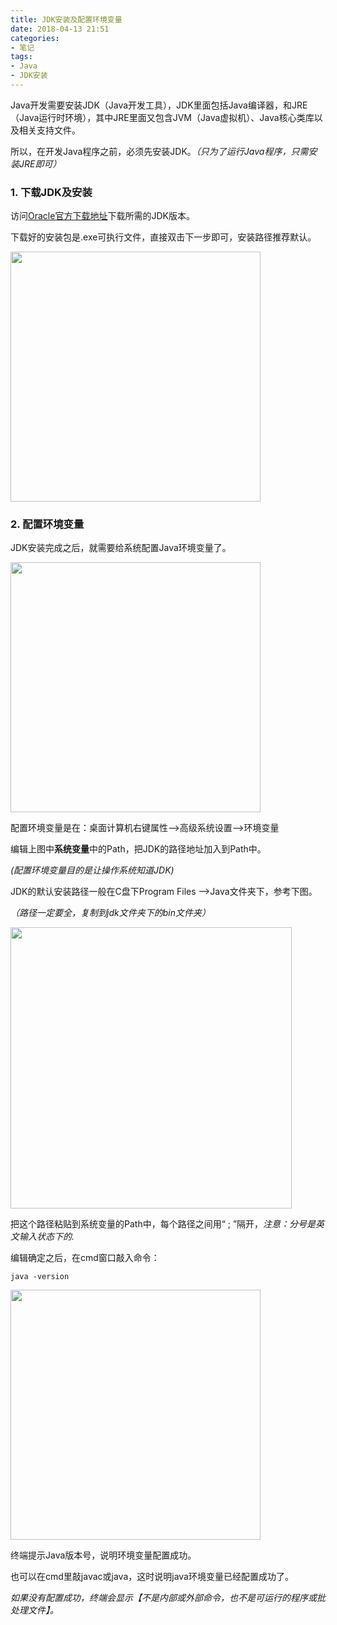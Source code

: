 ```yaml
---
title: JDK安装及配置环境变量
date: 2018-04-13 21:51
categories:
- 笔记
tags:
- Java
- JDK安装
---
```


Java开发需要安装JDK（Java开发工具），JDK里面包括Java编译器，和JRE（Java运行时环境），其中JRE里面又包含JVM（Java虚拟机）、Java核心类库以及相关支持文件。

所以，在开发Java程序之前，必须先安装JDK。*（只为了运行Java程序，只需安装JRE即可）* 

### 1. 下载JDK及安装

访问[Oracle官方下载地址](http://www.oracle.com/technetwork/java/javase/downloads/index.html )下载所需的JDK版本。

下载好的安装包是.exe可执行文件，直接双击下一步即可，安装路径推荐默认。

<img src="https://images.shiguangping.com/images/Java%E5%AD%A6%E4%B9%A0%E4%B9%8B_%E5%BC%80%E5%8F%91%E7%8E%AF%E5%A2%83%E5%AE%89%E8%A3%85/Java%E5%AD%A6%E4%B9%A0%E4%B9%8B_%E5%BC%80%E5%8F%91%E7%8E%AF%E5%A2%83%E5%AE%89%E8%A3%85_%E5%9B%BE1.png" width="400px"/>

### 2. 配置环境变量

JDK安装完成之后，就需要给系统配置Java环境变量了。  

<img src="https://images.shiguangping.com/images/Java%E5%AD%A6%E4%B9%A0%E4%B9%8B_%E5%BC%80%E5%8F%91%E7%8E%AF%E5%A2%83%E5%AE%89%E8%A3%85/Java%E5%AD%A6%E4%B9%A0%E4%B9%8B_%E5%BC%80%E5%8F%91%E7%8E%AF%E5%A2%83%E5%AE%89%E8%A3%85_%E5%9B%BE2.png" width="400px"/>

配置环境变量是在：桌面计算机右键属性-->高级系统设置-->环境变量

编辑上图中**系统变量**中的Path，把JDK的路径地址加入到Path中。

*(配置环境变量目的是让操作系统知道JDK)*



JDK的默认安装路径一般在C盘下Program Files -->Java文件夹下，参考下图。

*（路径一定要全，复制到jdk文件夹下的bin文件夹）*

<img src="https://images.shiguangping.com/images/Java%E5%AD%A6%E4%B9%A0%E4%B9%8B_%E5%BC%80%E5%8F%91%E7%8E%AF%E5%A2%83%E5%AE%89%E8%A3%85/Java%E5%AD%A6%E4%B9%A0%E4%B9%8B_%E5%BC%80%E5%8F%91%E7%8E%AF%E5%A2%83%E5%AE%89%E8%A3%85_%E5%9B%BE3.png" width="450px"/>

把这个路径粘贴到系统变量的Path中，每个路径之间用“ ; ”隔开，*注意：分号是英文输入状态下的.*

编辑确定之后，在cmd窗口敲入命令：

```shell
java -version
```

<img src="https://images.shiguangping.com/images/Java%E5%AD%A6%E4%B9%A0%E4%B9%8B_%E5%BC%80%E5%8F%91%E7%8E%AF%E5%A2%83%E5%AE%89%E8%A3%85/Java%E5%AD%A6%E4%B9%A0%E4%B9%8B_%E5%BC%80%E5%8F%91%E7%8E%AF%E5%A2%83%E5%AE%89%E8%A3%85_%E5%9B%BE5.png" width="400px"/>

终端提示Java版本号，说明环境变量配置成功。

也可以在cmd里敲javac或java，这时说明java环境变量已经配置成功了。 

*如果没有配置成功，终端会显示【不是内部或外部命令，也不是可运行的程序或批处理文件】。* 
